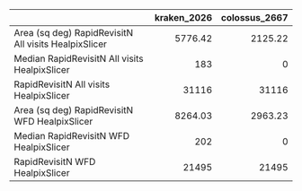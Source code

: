 |                                                      |   kraken_2026 |   colossus_2667 |
|:-----------------------------------------------------|--------------:|----------------:|
| Area (sq deg) RapidRevisitN All visits HealpixSlicer |       5776.42 |         2125.22 |
| Median RapidRevisitN All visits HealpixSlicer        |        183    |            0    |
| RapidRevisitN All visits HealpixSlicer               |      31116    |        31116    |
| Area (sq deg) RapidRevisitN WFD HealpixSlicer        |       8264.03 |         2963.23 |
| Median RapidRevisitN WFD HealpixSlicer               |        202    |            0    |
| RapidRevisitN WFD HealpixSlicer                      |      21495    |        21495    |
